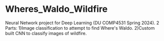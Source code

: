# Wheres_Waldo_Wildfire
Neural Network project for Deep Learning (DU COMP4531 Spring 2024). 2 Parts:  1)Image classification to attempt to find Where's Waldo. 2)Custom built CNN to classify images of wildfire. 
